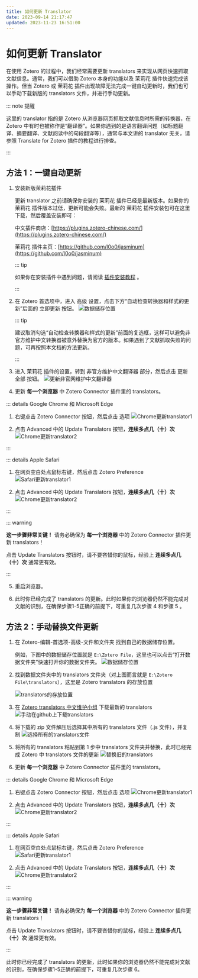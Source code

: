 ```yaml
---
title: 如何更新 Translator
date: 2023-09-14 21:17:47
updated: 2023-11-23 16:51:00
---
```

# 如何更新 Translator

在使用 Zotero 的过程中，我们经常需要更新 translators 来实现从网页快速抓取文献信息。通常，我们可以借助 Zotero 本身的功能以及 茉莉花 插件快速完成该操作。但当 Zotero 或 茉莉花 插件出现故障无法完成一键自动更新时，我们也可以手动下载新版的 translators 文件，并进行手动更新。

::: note 提醒

这里的 translator 指的是 Zotero 从浏览器网页抓取文献信息时所需的转换器，在 Zotero 中有时也被称作是“翻译器”。如果你遇到的是语言翻译问题（如标题翻译、摘要翻译、文献阅读中的句段翻译等），通常与本文讲的 translator 无关，请参照 Translate for Zotero 插件的教程进行排查。

:::

## 方法 1：一键自动更新

1. 安装新版茉莉花插件

    更新 translator 之前请确保你安装的 茉莉花 插件已经是最新版本。如果你的 茉莉花 插件版本过低，更新可能会失败。最新的 茉莉花 插件安装包可在这里下载，然后覆盖安装即可：

    中文插件商店：[https://plugins.zotero-chinese.com/](https://plugins.zotero-chinese.com/)

    茉莉花 插件主页：[https://github.com/l0o0/jasminum](https://github.com/l0o0/jasminum)

    ::: tip

    如果你在安装插件中遇到问题，请阅读 [插件安装教程](../plugins/about-plugin.md) 。

    :::

2. 在 Zotero 首选项中，进入 高级 设置，点击下方“自动检查转换器和样式的更新”后面的 立即更新 按钮。
![数据储存位置](../../assets/image-update-official-translators.jpg)

    ::: tip

    建议取消勾选“自动检查转换器和样式的更新”前面的复选框，这样可以避免非官方维护中文转换器被意外替换为官方的版本。如果遇到了文献抓取失败的问题，可再按照本文档的方法更新。

    :::

3. 进入 茉莉花 插件的设置，转到 非官方维护中文翻译器 部分，然后点击 更新全部 按钮。
![更新非官网维护中文翻译器](../../assets/image-update-unofficial-translators.jpg)

4. 更新 **每一个浏览器** 中 Zotero Connector 插件里的 translators。

::: details Google Chrome 和 Microsoft Edge

1. 右键点击 Zotero Connector 按钮，然后点击 选项
![Chrome更新translator1](../../assets/image-update-translator-chrome-1.jpg)

2. 点击 Advanced 中的 Update Translators 按钮，**连续多点几（十）次**
![Chrome更新translator2](../../assets/image-update-translator-chrome-2.jpg)

:::

::: details Apple Safari

1. 在网页空白处点鼠标右键，然后点击 Zotero Preference
![Safari更新translator1](../../assets/image-update-translator-safari-1.jpg)

2. 点击 Advanced 中的 Update Translators 按钮，**连续多点几（十）次**
![Chrome更新translator2](../../assets/image-update-translator-safari-2.jpg)

:::

::: warning

**这一步骤非常关键！** 请务必确保为 **每一个浏览器** 中的 Zotero Connector 插件更新 translators！

点击 Update Translators 按钮时，请不要吝惜你的鼠标，经验上 **连续多点几（十）次** 通常更有效。

:::

5. 重启浏览器。

6. 此时你已经完成了 translators 的更新。此时如果你的浏览器仍然不能完成对文献的识别，在确保步骤1-5正确的前提下，可重复几次步骤 4 和步骤 5 。

## 方法 2：手动替换文件更新

1. 在 Zotero-编辑-首选项-高级-文件和文件夹 找到自己的数据储存位置。

    例如，下图中的数据储存位置就是 `E:\Zotero File`，这里也可以点击“打开数据文件夹”快速打开你的数据文件夹。
    ![数据储存位置](../../assets/image-zotero-数据储存位置.png)

2. 找到数据文件夹中的 translators 文件夹（对上图而言就是 `E:\Zotero File\translators`），这里是 Zotero translators 的存放位置

    ![translators的存放位置](../../assets/image-数据储存位置translators文件夹.png)

3. 在 [Zotero translators 中文维护小组](https://github.com/l0o0/translators_CN) 下载最新的 translators
    ![手动在github上下载translators](../../assets/image-手动在github下载translators.png)

4. 将下载的 zip 文件解压后选择其中所有的 translators 文件（.js 文件），并复制
    ![选择所有的translators文件](../../assets/image-translators文件.png)

5. 将所有的 translators 粘贴到第 1 步中 translators 文件夹并替换，此时已经完成 Zotero 中 translators 文件的更新
    ![替换旧的translators](../../assets/image-手动更新translators.png)

6. 更新 **每一个浏览器** 中 Zotero Connector 插件里的 translators。

::: details Google Chrome 和 Microsoft Edge

1. 右键点击 Zotero Connector 按钮，然后点击 选项
![Chrome更新translator1](../../assets/image-update-translator-chrome-1.jpg)

2. 点击 Advanced 中的 Update Translators 按钮，**连续多点几（十）次**
![Chrome更新translator2](../../assets/image-update-translator-chrome-2.jpg)

:::

::: details Apple Safari

1. 在网页空白处点鼠标右键，然后点击 Zotero Preference
![Safari更新translator1](../../assets/image-update-translator-safari-1.jpg)

2. 点击 Advanced 中的 Update Translators 按钮，**连续多点几（十）次**
![Chrome更新translator2](../../assets/image-update-translator-safari-2.jpg)

:::

::: warning

**这一步骤非常关键！** 请务必确保为 **每一个浏览器** 中的 Zotero Connector 插件更新 translators！

点击 Update Translators 按钮时，请不要吝惜你的鼠标，经验上 **连续多点几（十）次** 通常更有效。

:::

此时你已经完成了 translators 的更新，此时如果你的浏览器仍然不能完成对文献的识别，在确保步骤1-5正确的前提下，可重复几次步骤 6。

